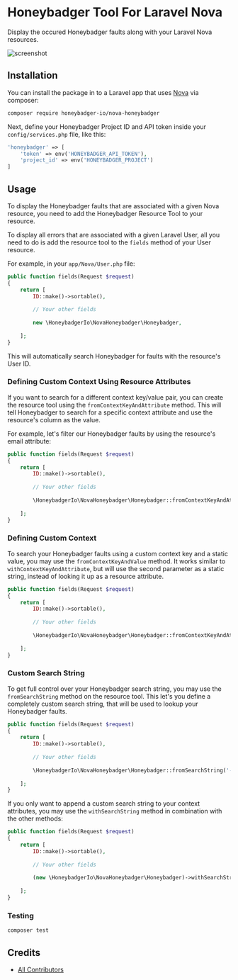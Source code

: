 # Honeybadger Tool For Laravel Nova

Display the occured Honeybadger faults along with your Laravel Nova resources.  

![screenshot](https://beyondco.de/github/honeybadger/screenshot.png)

## Installation

You can install the package in to a Laravel app that uses [Nova](https://nova.laravel.com) via composer:

```bash
composer require honeybadger-io/nova-honeybadger
```

Next, define your Honeybadger Project ID and API token inside your `config/services.php` file, like this:

```php
'honeybadger' => [
    'token' => env('HONEYBADGER_API_TOKEN'),
    'project_id' => env('HONEYBADGER_PROJECT')
]
```

## Usage

To display the Honeybadger faults that are associated with a given Nova resource, you need to add the Honeybadger Resource Tool to your resource.

To display all errors that are associated with a given Laravel User, all you need to do is add the resource tool to the `fields` method of your User resource.

For example, in your `app/Nova/User.php` file:

```php
public function fields(Request $request)
{
    return [
        ID::make()->sortable(),
        
        // Your other fields
    
        new \HoneybadgerIo\NovaHoneybadger\Honeybadger,
        
    ];
}
``` 

This will automatically search Honeybadger for faults with the resource's User ID.

### Defining Custom Context Using Resource Attributes

If you want to search for a different context key/value pair, you can create the resource tool using the `fromContextKeyAndAttribute` method. 
This will tell Honeybadger to search for a specific context attribute and use the resource's column as the value.

For example, let's filter our Honeybadger faults by using the resource's email attribute:

```php
public function fields(Request $request)
{
    return [
        ID::make()->sortable(),
        
        // Your other fields
    
        \HoneybadgerIo\NovaHoneybadger\Honeybadger::fromContextKeyAndAttribute('context.user.email', 'email'),
        
    ];
}
```

### Defining Custom Context

To search your Honeybadger faults using a custom context key and a static value, you may use the `fromContextKeyAndValue` method.
It works similar to `withContextKeyAndAttribute`, but will use the second parameter as a static string, instead of looking it up as a resource attribute. 

```php
public function fields(Request $request)
{
    return [
        ID::make()->sortable(),
        
        // Your other fields
    
        \HoneybadgerIo\NovaHoneybadger\Honeybadger::fromContextKeyAndAttribute('context.user.email', 'static.value@honeybadger.io'),
        
    ];
}
```

### Custom Search String

To get full control over your Honeybadger search string, you may use the `fromSearchString` method on the resource tool. This let's you define a completely custom search string, that will be used to lookup your Honeybadger faults.

```php
public function fields(Request $request)
{
    return [
        ID::make()->sortable(),
        
        // Your other fields
    
        \HoneybadgerIo\NovaHoneybadger\Honeybadger::fromSearchString('-tag:wip -tag:pending environment:"production"'),
        
    ];
}
```

If you only want to append a custom search string to your context attributes, you may use the `withSearchString` method in combination with the other methods:

```php
public function fields(Request $request)
{
    return [
        ID::make()->sortable(),
        
        // Your other fields
    
        (new \HoneybadgerIo\NovaHoneybadger\Honeybadger)->withSearchString('-environment:"production"'),
        
    ];
}
```

### Testing

``` bash
composer test
```

## Credits

- [All Contributors](../../contributors)
